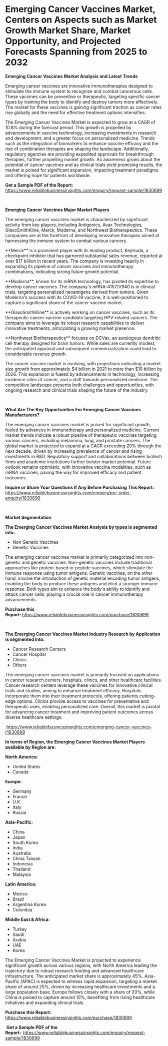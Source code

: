 <p><h1>Emerging Cancer Vaccines Market, Centers on Aspects such as Market Growth Market Share, Market Opportunity, and Projected Forecasts Spanning from 2025 to 2032</h1></p><p><strong>Emerging Cancer Vaccines Market Analysis and Latest Trends</strong></p>
<p><p>Emerging cancer vaccines are innovative immunotherapies designed to stimulate the immune system to recognize and combat cancerous cells. These vaccines can be preventive or therapeutic, targeting specific cancer types by training the body to identify and destroy tumors more effectively. The market for these vaccines is gaining significant traction as cancer rates rise globally and the need for effective treatment options intensifies.</p><p>The Emerging Cancer Vaccines Market is expected to grow at a CAGR of 10.8% during the forecast period. This growth is propelled by advancements in vaccine technology, increasing investments in research and development, and a greater focus on personalized medicine. Trends such as the integration of biomarkers to enhance vaccine efficacy and the rise of combination therapies are shaping the landscape. Additionally, regulatory agencies are providing expedited approvals for breakthrough therapies, further propelling market growth. As awareness grows about the potential of cancer vaccines and as clinical trials yield promising results, the market is poised for significant expansion, impacting treatment paradigms and offering hope for patients worldwide.</p></p>
<p><strong>Get a Sample PDF of the Report:&nbsp;</strong> <a href="https://www.reliablebusinessinsights.com/enquiry/request-sample/1830699?utm_campaign=2939&utm_medium=2&utm_source=Github&utm_content=ia&utm_term=19042025&utm_id=emerging-cancer-vaccines">https://www.reliablebusinessinsights.com/enquiry/request-sample/1830699</a></p>
<p>&nbsp;</p>
<p><strong>Emerging Cancer Vaccines Major Market Players</strong></p>
<p><p>The emerging cancer vaccines market is characterized by significant activity from key players, including Antigenics, Avax Technologies, GlaxoSmithKline, Merck, Moderna, and Northwest Biotherapeutics. These companies are at the forefront of developing innovative therapies aimed at harnessing the immune system to combat various cancers.</p><p>**Merck** is a prominent player with its leading product, Keytruda, a checkpoint inhibitor that has garnered substantial sales revenue, reported at over $17 billion in recent years. The company is investing heavily in expanding its pipeline of cancer vaccines and immunotherapy combinations, indicating strong future growth potential.</p><p>**Moderna**, known for its mRNA technology, has pivoted its expertise to develop cancer vaccines. The company's mRNA-4157/V940 is in clinical trials, targeting personalized neoantigens derived from tumors. Given Moderna's success with its COVID-19 vaccine, it is well-positioned to capture a significant share of the cancer vaccine market.</p><p>**GlaxoSmithKline** is actively working on cancer vaccines, such as its therapeutic cancer vaccine candidate targeting HPV-related cancers. The company aims to leverage its robust research capabilities to deliver innovative treatments, anticipating a growing market presence.</p><p>**Northwest Biotherapeutics** focuses on DCVax, an autologous dendritic cell therapy designed for brain tumors. While sales are currently modest, the anticipated approval and subsequent commercialization could lead to considerable revenue growth.</p><p>The cancer vaccine market is evolving, with projections indicating a market size growth from approximately $4 billion in 2021 to more than $10 billion by 2026. This expansion is fueled by advancements in technology, increasing incidence rates of cancer, and a shift towards personalized medicine. The competitive landscape presents both challenges and opportunities, with ongoing research and clinical trials shaping the future of the industry.</p></p>
<p>&nbsp;</p>
<p><strong>What Are The Key Opportunities For Emerging Cancer Vaccines Manufacturers?</strong></p>
<p><p>The emerging cancer vaccines market is poised for significant growth, fueled by advances in immunotherapy and personalized medicine. Current market trends indicate a robust pipeline of therapeutic vaccines targeting various cancers, including melanoma, lung, and prostate cancers. The global market is projected to expand at a CAGR exceeding 20% through the next decade, driven by increasing prevalence of cancer and rising investments in R&D. Regulatory support and collaborations between biotech firms and academic institutions further bolster market potential. Future outlook remains optimistic, with innovative vaccine modalities, such as mRNA vaccines, paving the way for improved efficacy and patient outcomes.</p></p>
<p><strong>Inquire or Share Your Questions If Any Before Purchasing This Report:</strong> <a href="https://www.reliablebusinessinsights.com/enquiry/pre-order-enquiry/1830699?utm_campaign=2939&utm_medium=2&utm_source=Github&utm_content=ia&utm_term=19042025&utm_id=emerging-cancer-vaccines">https://www.reliablebusinessinsights.com/enquiry/pre-order-enquiry/1830699</a></p>
<p>&nbsp;</p>
<p><strong>Market Segmentation</strong></p>
<p><strong>The Emerging Cancer Vaccines Market Analysis by types is segmented into:</strong></p>
<p><ul><li>Non Genetic Vaccines</li><li>Genetic Vaccines</li></ul></p>
<p><p>The emerging cancer vaccines market is primarily categorized into non-genetic and genetic vaccines. Non-genetic vaccines include traditional approaches like protein-based or peptide vaccines, which stimulate the immune response using tumor antigens. Genetic vaccines, on the other hand, involve the introduction of genetic material encoding tumor antigens, enabling the body to produce these antigens and elicit a stronger immune response. Both types aim to enhance the body's ability to identify and attack cancer cells, playing a crucial role in cancer immunotherapy advancements.</p></p>
<p><strong>Purchase this Report:&nbsp;</strong><a href="https://www.reliablebusinessinsights.com/purchase/1830699?utm_campaign=2939&utm_medium=2&utm_source=Github&utm_content=ia&utm_term=19042025&utm_id=emerging-cancer-vaccines">https://www.reliablebusinessinsights.com/purchase/1830699</a></p>
<p>&nbsp;</p>
<p><strong>The Emerging Cancer Vaccines Market Industry Research by Application is segmented into:</strong></p>
<p><ul><li>Cancer Research Centers</li><li>Cancer Hospital</li><li>Clinics</li><li>Others</li></ul></p>
<p><p>The emerging cancer vaccines market is primarily focused on applications in cancer research centers, hospitals, clinics, and other healthcare facilities. Cancer research centers leverage these vaccines for innovative clinical trials and studies, aiming to enhance treatment efficacy. Hospitals incorporate them into their treatment protocols, offering patients cutting-edge options. Clinics provide access to vaccines for preventative and therapeutic uses, enabling personalized care. Overall, this market is pivotal for advancing cancer treatment and improving patient outcomes across diverse healthcare settings.</p></p>
<p><a href="https://www.reliablebusinessinsights.com/emerging-cancer-vaccines-r1830699?utm_campaign=2939&utm_medium=2&utm_source=Github&utm_content=ia&utm_term=19042025&utm_id=emerging-cancer-vaccines">&nbsp;https://www.reliablebusinessinsights.com/emerging-cancer-vaccines-r1830699</a></p>
<p><strong>In terms of Region, the Emerging Cancer Vaccines Market Players available by Region are:</strong></p>
<p>
    <p> <strong> North America: </strong>
        <ul>
            <li>United States</li>
            <li>Canada</li>
        </ul>
        </p> 
    <p> <strong> Europe: </strong>
        <ul>
            <li>Germany</li>
            <li>France</li>
            <li>U.K.</li>
            <li>Italy</li>
            <li>Russia</li>
        </ul>
        </p> 
    <p> <strong> Asia-Pacific: </strong>
        <ul>
            <li>China</li>
            <li>Japan</li>
            <li>South Korea</li>
            <li>India</li>
            <li>Australia</li>
            <li>China Taiwan</li>
            <li>Indonesia</li>
            <li>Thailand</li>
            <li>Malaysia</li>
        </ul>
        </p> 
    <p> <strong> Latin America: </strong>
        <ul>
            <li>Mexico</li>
            <li>Brazil</li>
            <li>Argentina Korea</li>
            <li>Colombia</li>
        </ul>
        </p> 
    <p> <strong> Middle East & Africa: </strong>
        <ul>
            <li>Turkey</li>
            <li>Saudi</li>
            <li>Arabia</li>
            <li>UAE</li>
            <li>Korea</li>
        </ul>
    </p>
    </p>
<p><p>The Emerging Cancer Vaccines Market is projected to experience significant growth across various regions, with North America leading the trajectory due to robust research funding and advanced healthcare infrastructure. The anticipated market share is approximately 45%. Asia-Pacific (APAC) is expected to witness rapid expansion, targeting a market share of around 25%, driven by increasing healthcare investments and a large population base. Europe follows closely with a share of 20%, while China is poised to capture around 10%, benefiting from rising healthcare initiatives and expanding clinical trials.</p></p>
<p><strong>Purchase this Report: </strong><a href="https://www.reliablebusinessinsights.com/purchase/1830699?utm_campaign=2939&utm_medium=2&utm_source=Github&utm_content=ia&utm_term=19042025&utm_id=emerging-cancer-vaccines">https://www.reliablebusinessinsights.com/purchase/1830699</a></p>
<p>&nbsp;<strong>Get a Sample PDF of the Report:&nbsp;&nbsp;</strong><a href="https://www.reliablebusinessinsights.com/enquiry/request-sample/1830699?utm_campaign=2939&utm_medium=2&utm_source=Github&utm_content=ia&utm_term=19042025&utm_id=emerging-cancer-vaccines">https://www.reliablebusinessinsights.com/enquiry/request-sample/1830699</a></p>
<p><strong></strong></p>
<p><p></p><p></p><p></p></p>
